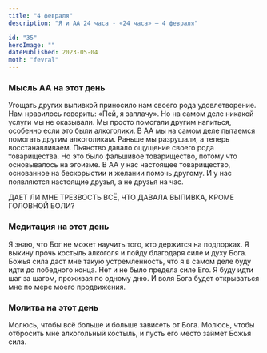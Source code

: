 ```yaml
---
title: "4 февраля"
description: "Я и АА 24 часа - «24 часа» — 4 февраля"

id: "35"
heroImage: ""
datePublished: 2023-05-04
moth: "fevral"
---
```


### Мысль АА на этот день

Угощать других выпивкой приносило нам своего рода удовлетворение. Нам
нравилось говорить: «Пей, я заплачу». Но на самом деле никакой услуги мы не
оказывали. Мы просто помогали другим напиться, особенно если это были
алкоголики. В АА мы на самом деле пытаемся помогать другим алкоголикам. Раньше
мы разрушали, а теперь восстанавливаем. Пьянство давало ощущение своего рода
товарищества. Но это было фальшивое товарищество, потому что основывалось на
эгоизме. В АА у нас настоящее товарищество, основанное на бескорыстии и
желании помочь другому. И у нас появляются настоящие друзья, а не друзья на
час.

ДАЕТ ЛИ МНЕ ТРЕЗВОСТЬ ВСЁ, ЧТО ДАВАЛА ВЫПИВКА, КРОМЕ ГОЛОВНОЙ БОЛИ?

### Медитация на этот день

Я знаю, что Бог не может научить того, кто держится на подпорках. Я выкину
прочь костыль алкоголя и пойду благодаря силе и духу Бога. Божья сила даст мне
такую устремленность, что я в самом деле буду идти до победного конца. Нет и
не было предела силе Его. Я буду идти шаг за шагом, проживая по одному дню. И
воля Бога будет открываться мне по мере моего продвижения.

### Молитва на этот день

Молюсь, чтобы всё больше и больше зависеть от Бога. Молюсь, чтобы отбросить
мне алкогольный костыль, и пусть его место займет Божья сила.
